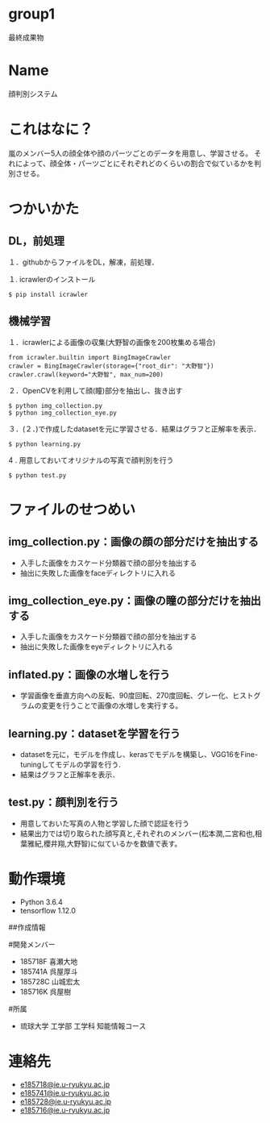 # group1
最終成果物
# Name
顔判別システム

# これはなに？
嵐のメンバー5人の顔全体や顔のパーツごとのデータを用意し、学習させる。
それによって、顔全体・パーツごとにそれぞれどのくらいの割合で似ているかを判別させる。

# つかいかた

## DL，前処理
１．githubからファイルをDL，解凍，前処理．

１. icrawlerのインストール
 ```
$ pip install icrawler
```

## 機械学習
１．icrawlerによる画像の収集(大野智の画像を200枚集める場合)
```
from icrawler.builtin import BingImageCrawler
crawler = BingImageCrawler(storage={"root_dir": "大野智"})
crawler.crawl(keyword="大野智", max_num=200)
```

２．OpenCVを利用して顔(瞳)部分を抽出し、抜き出す
```
$ python img_collection.py
$ python img_collection_eye.py
```

３．(２．)で作成したdatasetを元に学習させる．結果はグラフと正解率を表示．
```
$ python learning.py
```

4 . 用意しておいてオリジナルの写真で顔判別を行う
```
$ python test.py
```

# ファイルのせつめい

## img_collection.py：画像の顔の部分だけを抽出する
+  入手した画像をカスケード分類器で顔の部分を抽出する
+ 抽出に失敗した画像をfaceディレクトリに入れる

## img_collection_eye.py：画像の瞳の部分だけを抽出する
+  入手した画像をカスケード分類器で顔の部分を抽出する
+ 抽出に失敗した画像をeyeディレクトリに入れる

## inflated.py：画像の水増しを行う
+ 学習画像を垂直方向への反転、90度回転、270度回転、グレー化、ヒストグラムの変更を行うことで画像の水増しを実行する。

## learning.py：datasetを学習を行う
+ datasetを元に，モデルを作成し、kerasでモデルを構築し、VGG16をFine-tuningしてモデルの学習を行う.
+ 結果はグラフと正解率を表示．

## test.py：顔判別を行う
+ 用意しておいた写真の人物と学習した顔で認証を行う
+ 結果出力では切り取られた顔写真と,それぞれのメンバー(松本潤,二宮和也,相葉雅紀,櫻井翔,大野智)に似ているかを数値で表す。


# 動作環境
+ Python 3.6.4
+ tensorflow 1.12.0

##作成情報

#開発メンバー
+ 185718F 喜瀬大地 
+ 185741A 呉屋厚斗
+ 185728C 山城宏太
+ 185716K 呉屋樹

#所属
+ 琉球大学 工学部 工学科 知能情報コース

# 連絡先
+ e185718@ie.u-ryukyu.ac.jp
+ e185741@ie.u-ryukyu.ac.jp
+ e185728@ie.u-ryukyu.ac.jp
+ e185716@ie.u-ryukyu.ac.jp
